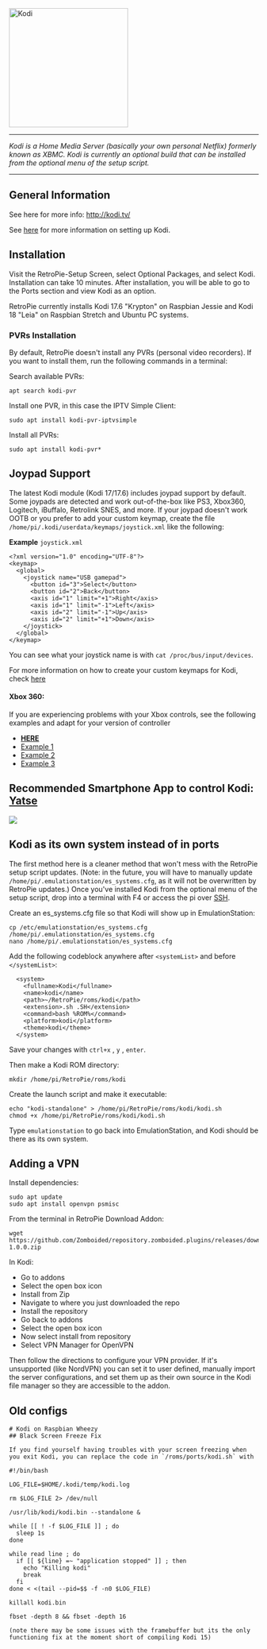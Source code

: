 <img src="https://kodi.tv/sites/default/themes/kodi/logo-sbs.svg" alt="Kodi" width="240">

***

_Kodi is a Home Media Server (basically your own personal Netflix) formerly known as XBMC. Kodi is currently an optional build that can be installed from the optional menu of the setup script._

***
## General Information

See here for more info: http://kodi.tv/

See [here](http://blog.petrockblock.com/forums/topic/kodi-tab-in-emulationstation/) for more information on setting up Kodi.

## Installation

Visit the RetroPie-Setup Screen, select Optional Packages, and select Kodi.  Installation can take 10 minutes.  After installation, you will be able to go to the Ports section and view Kodi as an option.

RetroPie currently installs Kodi 17.6 "Krypton" on Raspbian Jessie and Kodi 18 "Leia" on Raspbian Stretch and Ubuntu PC systems.

### PVRs Installation

By default, RetroPie doesn't install any PVRs (personal video recorders). If you want to install them, run the following commands in a terminal:

Search available PVRs:
````
apt search kodi-pvr
````
Install one PVR, in this case the IPTV Simple Client:
````
sudo apt install kodi-pvr-iptvsimple
````
Install all PVRs:
````
sudo apt install kodi-pvr*
````

## Joypad Support

The latest Kodi module (Kodi 17/17.6) includes joypad support by default. Some joypads are detected and work out-of-the-box like PS3, Xbox360, Logitech, iBuffalo, Retrolink SNES, and more. If your joypad doesn't work OOTB or you prefer to add your custom keymap, create the file `/home/pi/.kodi/userdata/keymaps/joystick.xml` like the following:

**Example** `joystick.xml`
```
<?xml version="1.0" encoding="UTF-8"?>
<keymap>
  <global>
    <joystick name="USB gamepad">
      <button id="3">Select</button>
      <button id="2">Back</button>
      <axis id="1" limit="+1">Right</axis>
      <axis id="1" limit="-1">Left</axis>
      <axis id="2" limit="-1">Up</axis>
      <axis id="2" limit="+1">Down</axis>
    </joystick>
  </global>
</keymap>
```

You can see what your joystick name is with `cat /proc/bus/input/devices`.

For more information on how to create your custom keymaps for Kodi, check [here](http://kodi.wiki/view/keymap)


#### Xbox 360:

If you are experiencing problems with your Xbox controls, see the following examples and adapt for your version of controller
- [**HERE**](http://kodi.wiki/view/Xbox_360_Wireless_Controller) 
- [Example 1](https://github.com/xbmc/xbmc/blob/Eden/system/keymaps/joystick.Microsoft.Xbox.360.Controller.xml)
- [Example 2](http://pastebin.com/ZiNyYEZV)
- [Example 3](https://gitlab.com/ember-dev/kodi/blob/436c61114dfbf7ec0667873428da0812de3c6954/system/keymaps/joystick.Microsoft.Xbox.360.Controller.xml)

## Recommended Smartphone App to control Kodi: [Yatse](http://yatse.tv/redmine/projects/yatse)

![](http://kodi.wiki/images/3/3c/Yatse_Holo_1.png)

## Kodi as its own system instead of in ports

The first method here is a cleaner method that won't mess with the RetroPie setup script updates. (Note: in the future, you will have to manually update `/home/pi/.emulationstation/es_systems.cfg`, as it will not be overwritten by RetroPie updates.) Once you've installed Kodi from the optional menu of the setup script, drop into a terminal with F4 or access the pi over [SSH](SSH).

Create an es_systems.cfg file so that Kodi will show up in EmulationStation:

```
cp /etc/emulationstation/es_systems.cfg /home/pi/.emulationstation/es_systems.cfg
nano /home/pi/.emulationstation/es_systems.cfg
```
Add the following codeblock anywhere after `<systemList>` and before `</systemList>`:
```
  <system>
    <fullname>Kodi</fullname>
    <name>kodi</name>
    <path>~/RetroPie/roms/kodi</path>
    <extension>.sh .SH</extension>
    <command>bash %ROM%</command>
    <platform>kodi</platform>
    <theme>kodi</theme>
  </system>
```

Save your changes with `ctrl+x` , `y` , `enter`.

Then make a Kodi ROM directory:

```
mkdir /home/pi/RetroPie/roms/kodi
```

Create the launch script and make it executable:

```
echo "kodi-standalone" > /home/pi/RetroPie/roms/kodi/kodi.sh
chmod +x /home/pi/RetroPie/roms/kodi/kodi.sh
```

Type `emulationstation` to go back into EmulationStation, and Kodi should be there as its own system. 

## Adding a VPN

Install dependencies:

```
sudo apt update
sudo apt install openvpn psmisc
```

From the terminal in RetroPie Download Addon:

```
wget https://github.com/Zomboided/repository.zomboided.plugins/releases/download/1.0.0/repository.zomboided.plugins-1.0.0.zip
```

In Kodi:

- Go to addons
- Select the open box icon
- Install from Zip
- Navigate to where you just downloaded the repo
- Install the repository
- Go back to addons
- Select the open box icon
- Now select install from repository
- Select VPN Manager for OpenVPN

Then follow the directions to configure your VPN provider. If it's unsupported (like NordVPN) you can set it to user defined, manually import the server configurations, and set them up as their own source in the Kodi file manager so they are accessible to the addon. 

## Old configs

```
# Kodi on Raspbian Wheezy
## Black Screen Freeze Fix

If you find yourself having troubles with your screen freezing when you exit Kodi, you can replace the code in `/roms/ports/kodi.sh` with

#!/bin/bash
 
LOG_FILE=$HOME/.kodi/temp/kodi.log
 
rm $LOG_FILE 2> /dev/null
 
/usr/lib/kodi/kodi.bin --standalone &
 
while [[ ! -f $LOG_FILE ]] ; do
  sleep 1s
done
 
while read line ; do
  if [[ ${line} =~ "application stopped" ]] ; then
    echo "Killing kodi"
    break
  fi
done < <(tail --pid=$$ -f -n0 $LOG_FILE)
 
killall kodi.bin
 
fbset -depth 8 && fbset -depth 16

(note there may be some issues with the framebuffer but its the only functioning fix at the moment short of compiling Kodi 15)
```